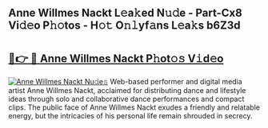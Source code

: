 ## Anne Willmes Nackt L𝚎a𝚔ed N𝚞𝚍e - Part-Cx8 Vi𝚍𝚎o P𝚑𝚘tos - H𝚘𝚝 O𝚗𝚕yf𝚊ns L𝚎a𝚔s b6Z3d

# <h2><a href="http://kf2h3k7.oniu.top/?m=Anne+Willmes+Nackt">🔗👉 🔴 Anne Willmes Nackt P𝚑ot𝚘𝚜 V𝚒d𝚎o</a></h2>

[![Anne Willmes Nackt Nu𝚍e𝚜](https://i.imgur.com/0qMVB7G.gif)](http://kf2h3k7.oniu.top/?m=Anne+Willmes+Nackt)
Web-based performer and digital media artist Anne Willmes Nackt, acclaimed for distributing dance and lifestyle ideas through solo and collaborative dance performances and compact clips. The public face of Anne Willmes Nackt exudes a friendly and relatable energy, but the intricacies of his personal life remain shrouded in secrecy.  
